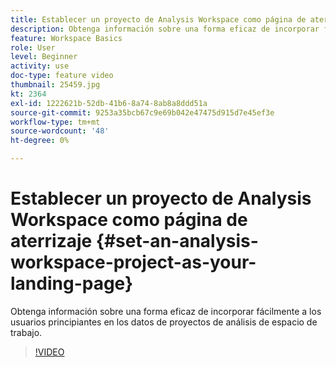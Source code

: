 ```yaml
---
title: Establecer un proyecto de Analysis Workspace como página de aterrizaje
description: Obtenga información sobre una forma eficaz de incorporar fácilmente a los usuarios principiantes en los datos de proyectos de análisis de espacio de trabajo
feature: Workspace Basics
role: User
level: Beginner
activity: use
doc-type: feature video
thumbnail: 25459.jpg
kt: 2364
exl-id: 1222621b-52db-41b6-8a74-8ab8a8ddd51a
source-git-commit: 9253a35bcb67c9e69b042e47475d915d7e45ef3e
workflow-type: tm+mt
source-wordcount: '48'
ht-degree: 0%

---
```


# Establecer un proyecto de Analysis Workspace como página de aterrizaje {#set-an-analysis-workspace-project-as-your-landing-page}

Obtenga información sobre una forma eficaz de incorporar fácilmente a los usuarios principiantes en los datos de proyectos de análisis de espacio de trabajo.

>[!VIDEO](https://video.tv.adobe.com/v/25459/?quality=12)
